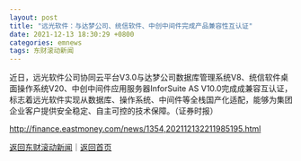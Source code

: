 ```yaml
---
layout: post
title: "远光软件：与达梦公司、统信软件、中创中间件完成产品兼容性互认证"
date: 2021-12-13 18:30:29 +0800
categories: emnews
tags: 东财滚动新闻
---
```


近日，远光软件公司协同云平台V3.0与达梦公司数据库管理系统V8、统信软件桌面操作系统V20、中创中间件应用服务器InforSuite AS V10.0完成成兼容互认证，标志着远光软件实现从数据库、操作系统、中间件等全栈国产化适配，能够为集团企业客户提供安全稳定、自主可控的技术保障。（证券时报）

<http://finance.eastmoney.com/news/1354,202112132211985195.html>

[返回东财滚动新闻](//finews.withounder.com/emnews/)｜[返回首页](//finews.withounder.com/)